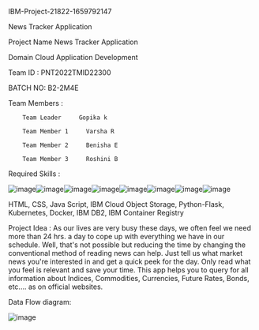
IBM-Project-21822-1659792147

News Tracker Application

Project Name	News Tracker Application

Domain	Cloud Application Development

Team ID :	PNT2022TMID22300

BATCH NO:	B2-2M4E

Team Members :

        Team Leader	    Gopika k

        Team Member 1	  Varsha R

        Team Member 2	  Benisha E

        Team Member 3	  Roshini B
 
Required Skills :

   ![image](https://user-images.githubusercontent.com/113963062/202850616-cf06e42f-d98d-4fe6-b27a-ba410c8eb9b7.png)![image](https://user-images.githubusercontent.com/113963062/202850602-dfbede47-a13b-4584-bccf-9622946cf4d3.png)![image](https://user-images.githubusercontent.com/113963062/202850677-01486097-63bf-433f-92a8-26afd7de06fe.png)![image](https://user-images.githubusercontent.com/113963062/202850693-251fdf8d-48bc-4f7c-9078-1fbc543cddb2.png)![image](https://user-images.githubusercontent.com/113963062/202850715-61d0e4d7-597e-4a2b-953a-49bd4f03e5f2.png)![image](https://user-images.githubusercontent.com/113963062/202850733-7ecd6137-2075-4d39-a353-44302b26d68b.png)![image](https://user-images.githubusercontent.com/113963062/202850750-38a54fb2-8554-4f4d-bfce-50581d4b9e44.png)![image](https://user-images.githubusercontent.com/113963062/202850762-717bbbf3-f525-45b0-ad45-ad6993c832c4.png)





  

            
               
HTML, CSS, Java Script, IBM Cloud Object Storage, Python-Flask, Kubernetes, Docker, IBM DB2, IBM Container Registry


Project Idea :
As our lives are very busy these days, we often feel we need more than 24 hrs. a day to cope up with everything we have in our schedule. Well, that's not possible but reducing the time by changing the conventional method of reading news can help. Just tell us what market news you're interested in and get a quick peek for the day. Only read what you feel is relevant and save your time. This app helps you to query for all information about Indices, Commodities, Currencies, Future Rates, Bonds, etc.… as on official websites.

Data Flow diagram:

![image](https://user-images.githubusercontent.com/113963062/202850871-96d412a4-f2de-4830-9499-6fbfca745a0e.png)

























